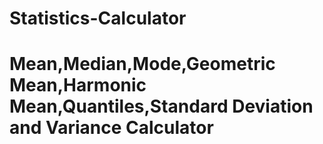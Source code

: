 # Statistics-Calculator

# Mean,Median,Mode,Geometric Mean,Harmonic Mean,Quantiles,Standard Deviation and Variance Calculator
